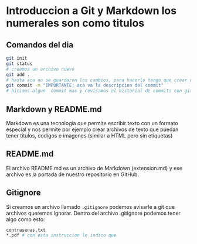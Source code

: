 # Introduccion a Git y Markdown los numerales son como titulos

## Comandos del dia
```bash
git init
git status
# creamos un archivo nuevo
git add .
# hasta aca no se guardaron los cambios, para hacerlo tengo que crear un commit
git commit -m "IMPORTANTE: aca va la descripcion del commit"
# hicimos algun  commit mas y revisamos el historial de commits con git log
```

## Markdown y README.md
Markdown es una tecnologia que permite escribir texto con un formato especial y nos
permite por ejemplo crear archivos de texto que puedan tener titulos, codigos e imagenes (similar a HTML pero sin etiquetas)

## README.md
El archivo README.md es un archivo de Markdown (extension.md) y ese archivo es la portada de nuestro repositorio en GitHub.

## Gitignore
Si creamos un archivo llamado `.gitignore` podemos avisarle a git que archivos queremos ignorar.
Dentro del archivo .gitignore podemos tener algo como esto:

```bash
contrasenas.txt
*.pdf # con esta instruccion le indico que 
``` 